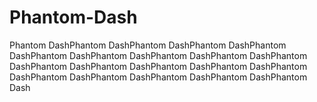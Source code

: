 # Phantom-Dash
Phantom DashPhantom DashPhantom DashPhantom DashPhantom DashPhantom DashPhantom DashPhantom DashPhantom DashPhantom DashPhantom DashPhantom DashPhantom DashPhantom DashPhantom DashPhantom DashPhantom DashPhantom DashPhantom DashPhantom Dash
